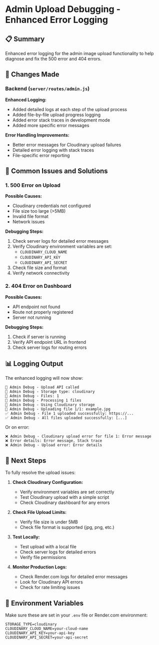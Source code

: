 # Admin Upload Debugging - Enhanced Error Logging

## 📋 Summary

Enhanced error logging for the admin image upload functionality to help diagnose and fix the 500 error and 404 errors.

## 🔄 Changes Made

### Backend (`server/routes/admin.js`)

**Enhanced Logging:**
- Added detailed logs at each step of the upload process
- Added file-by-file upload progress logging
- Added error stack traces in development mode
- Added more specific error messages

**Error Handling Improvements:**
- Better error messages for Cloudinary upload failures
- Detailed error logging with stack traces
- File-specific error reporting

## 🐛 Common Issues and Solutions

### 1. 500 Error on Upload

**Possible Causes:**
- Cloudinary credentials not configured
- File size too large (>5MB)
- Invalid file format
- Network issues

**Debugging Steps:**
1. Check server logs for detailed error messages
2. Verify Cloudinary environment variables are set:
   - `CLOUDINARY_CLOUD_NAME`
   - `CLOUDINARY_API_KEY`
   - `CLOUDINARY_API_SECRET`
3. Check file size and format
4. Verify network connectivity

### 2. 404 Error on Dashboard

**Possible Causes:**
- API endpoint not found
- Route not properly registered
- Server not running

**Debugging Steps:**
1. Check if server is running
2. Verify API endpoint URL in frontend
3. Check server logs for routing errors

## 📊 Logging Output

The enhanced logging will now show:

```
📝 Admin Debug - Upload API called
📝 Admin Debug - Storage type: cloudinary
📝 Admin Debug - Files: 1
📝 Admin Debug - Processing 1 files
📝 Admin Debug - Using Cloudinary storage
📝 Admin Debug - Uploading file 1/1: example.jpg
✅ Admin Debug - File 1 uploaded successfully: https://...
✅ Admin Debug - All files uploaded successfully: [...]
```

Or on error:

```
❌ Admin Debug - Cloudinary upload error for file 1: Error message
❌ Error details: Error message, Stack trace
❌ Admin Debug - Upload error: Error details
```

## 🔧 Next Steps

To fully resolve the upload issues:

1. **Check Cloudinary Configuration:**
   - Verify environment variables are set correctly
   - Test Cloudinary upload with a simple script
   - Check Cloudinary dashboard for any errors

2. **Check File Upload Limits:**
   - Verify file size is under 5MB
   - Check file format is supported (jpg, png, etc.)

3. **Test Locally:**
   - Test upload with a local file
   - Check server logs for detailed errors
   - Verify file permissions

4. **Monitor Production Logs:**
   - Check Render.com logs for detailed error messages
   - Look for Cloudinary API errors
   - Check for rate limiting issues

## 📝 Environment Variables

Make sure these are set in your `.env` file or Render.com environment:

```env
STORAGE_TYPE=cloudinary
CLOUDINARY_CLOUD_NAME=your-cloud-name
CLOUDINARY_API_KEY=your-api-key
CLOUDINARY_API_SECRET=your-api-secret
```
